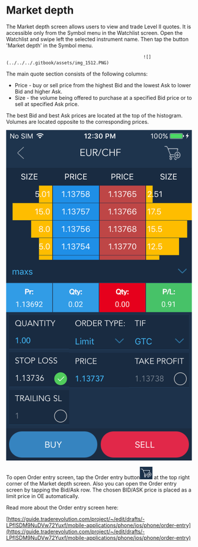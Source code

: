 # Market depth

The Market depth screen allows users to view and trade Level II quotes. It is accessible only from the Symbol menu in the Watchlist screen.  Open the Watchlist and swipe left the selected instrument name. Then tap the button 'Market depth' in the Symbol menu.

                                                        ![](../../../.gitbook/assets/img_1512.PNG) 

The main quote section consists of the following columns:

* Price - buy or sell price from the highest Bid and the lowest Ask to lower Bid and higher Ask.
* Size - the volume being offered to purchase at a specified Bid price or to sell at specified Ask price.

The best Bid and best Ask prices are located at the top of the histogram. Volumes are located opposite to the corresponding prices.

![](../../../.gitbook/assets/market-depth.png)

To open Order entry screen, tap the Order entry button![](../../../.gitbook/assets/oe%20%283%29.jpg)
at the top right corner of the Market depth screen. Also you can open the Order entry screen by tapping the Bid/Ask row. The chosen BID/ASK price is placed as a limit price in OE automatically.


Read more about the Order entry screen here:

[https://guide.traderevolution.com/project/~/edit/drafts/-LPfISDM9NuDVw72Yuxf/mobile-applications/phone/ios/phone/order-entry](https://guide.traderevolution.com/project/~/edit/drafts/-LPfISDM9NuDVw72Yuxf/mobile-applications/phone/ios/phone/order-entry)

